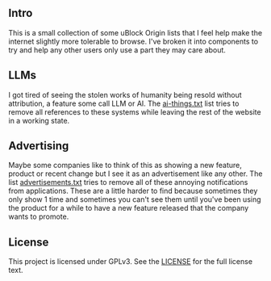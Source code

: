 ## Intro

This is a small collection of some uBlock Origin lists that I feel help make
the internet slightly more tolerable to browse. I've broken it into components
to try and help any other users only use a part they may care about.

## LLMs

I got tired of seeing the stolen works of humanity being resold without
attribution, a feature some call LLM or AI. The
[ai-things.txt](./ai-things.txt) list tries to remove all references to these
systems while leaving the rest of the website in a working state.

## Advertising

Maybe some companies like to think of this as showing a new feature, product or
recent change but I see it as an advertisement like any other. The list
[advertisements.txt](advertisements.txt) tries to remove all of these annoying
notifications from applications. These are a little harder to find because
sometimes they only show 1 time and sometimes you can't see them until you've
been using the product for a while to have a new feature released that the
company wants to promote.

## License

This project is licensed under GPLv3. See the [LICENSE](./LICENSE) for the full license text.
